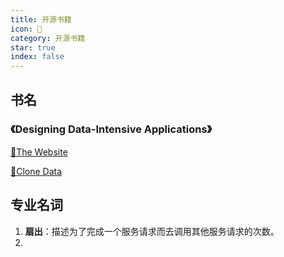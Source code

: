 ```yaml
---
title: 开源书籍
icon: 📖
category: 开源书籍
star: true
index: false
---
```


## 书名

### 《Designing Data-Intensive Applications》

[📖The Website](http://ddia.vonng.com/#/)

[📗Clone Data](ddia/)

## 专业名词

1. **扇出**：描述为了完成一个服务请求而去调用其他服务请求的次数。
2. 

